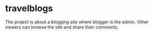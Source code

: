 # travelblogs
The project is about a blogging site where blogger is the admin. Other viewers can browse the site and share their comments.
